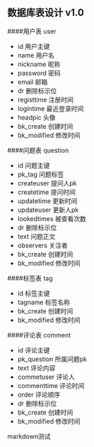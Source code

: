 ## 数据库表设计  v1.0

####用户表  user
* id    用户主键
* name       用户名
* nickname   昵称
* password   密码
* email      邮箱
* dr         删除标示位
* registtime 注册时间
* logintime  最近登录时间
* headpic    头像
* bk_create  创建时间
* bk_modified 修改时间


####问题表   question

* id  问题主键
* pk_tag          问题标签
* createuser      提问人pk
* createtime   提问时间
* updatetime   更新时间
* updateuser   更新人pk
* lookedtimes  被查看次数
* dr           删除标示位
* text         问题正文
* observers    关注者
* bk_create  创建时间
* bk_modified 修改时间

####标签表   tag

* id      标签主键
* tagname     标签名称
* bk_create  创建时间
* bk_modified 修改时间


####评论表  comment

* id  评论主键
* pk_question 所属问题pk
* text        评论内容
* commetuser  评论人
* commenttime 评论时间
* order       评论顺序
* dr          删除标示位
* bk_create  创建时间
* bk_modified 修改时间

markdown测试
